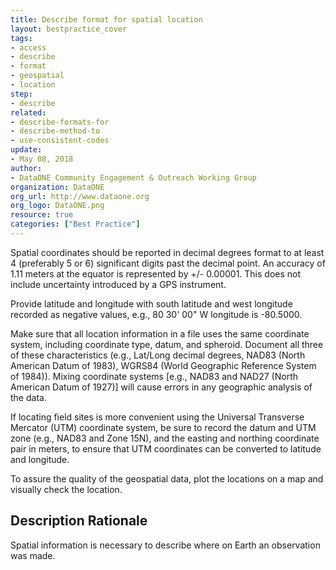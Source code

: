 ```yaml
---
title: Describe format for spatial location
layout: bestpractice_cover
tags:
- access
- describe
- format
- geospatial
- location
step:
- describe
related:
- describe-formats-for
- describe-method-to
- use-consistent-codes
update:
- May 08, 2018
author:
- DataONE Community Engagement & Outreach Working Group
organization: DataONE
org_url: http://www.dataone.org
org_logo: DataONE.png
resource: true
categories: ["Best Practice"]
---
```



Spatial coordinates should be reported in decimal degrees format to at least 4 (preferably 5 or 6) significant digits past the decimal point. An accuracy of 1.11 meters at the equator is represented by +/- 0.00001. This does not include uncertainty introduced by a GPS instrument.

Provide latitude and longitude with south latitude and west longitude recorded as negative values, e.g., 80 30' 00" W longitude is -80.5000.

Make sure that all location information in a file uses the same coordinate system, including coordinate type, datum, and spheroid. Document all three of these characteristics (e.g., Lat/Long decimal degrees, NAD83 (North American Datum of 1983), WGRS84 (World Geographic Reference System of 1984)). Mixing coordinate systems [e.g., NAD83 and NAD27 (North American Datum of 1927)] will cause errors in any geographic analysis of the data.

If locating field sites is more convenient using the Universal Transverse Mercator (UTM) coordinate system, be sure to record the datum and UTM zone (e.g., NAD83 and Zone 15N), and the easting and northing coordinate pair in meters, to ensure that UTM coordinates can be converted to latitude and longitude.

To assure the quality of the geospatial data, plot the locations on a map and visually check the location.

## Description Rationale

Spatial information is necessary to describe where on Earth an observation was made.
